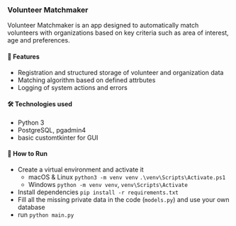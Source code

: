 ### Volunteer Matchmaker

Volunteer Matchmaker is an app designed to automatically match volunteers with organizations based on key criteria such as area of interest, age and preferences.

#### 📌 Features

- Registration and structured storage of volunteer and organization data
- Matching algorithm based on defined attrbutes
- Logging of system actions and errors

#### 🛠️ Technologies used 

- Python 3
- PostgreSQL, pgadmin4
- basic customtkinter for GUI

#### 🚀 How to Run
- Create a virtual environment and activate it
  - macOS & Linux `python3 -m venv venv` `.\venv\Scripts\Activate.ps1`
  - Windows `python -m venv venv`, `venv\Scripts\Activate`
- Install dependencies `pip install -r requirements.txt`
- Fill all the missing private data in the code (`models.py`) and use your own database
- run `python main.py`
